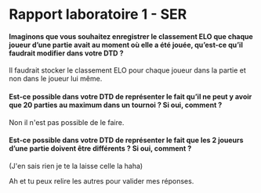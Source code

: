 # Rapport laboratoire 1 - SER

#### Imaginons que vous souhaitez enregistrer le classement ELO que chaque joueur d’une partie avait au moment où elle a été jouée, qu’est-ce qu’il faudrait modifier dans votre DTD ?

Il faudrait stocker le classement ELO pour chaque joueur dans la partie et non dans le joueur lui même.

#### Est-ce possible dans votre DTD de représenter le fait qu’il ne peut y avoir que 20 parties au maximum dans un tournoi ? Si oui, comment ?

Non il n'est pas possible de le faire.

#### Est-ce possible dans votre DTD de représenter le fait que les 2 joueurs d’une partie doivent être différents ? Si oui, comment ?

(J'en sais rien je te la laisse celle la haha)

Ah et tu peux relire les autres pour valider mes réponses.